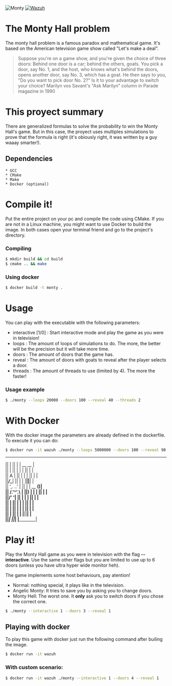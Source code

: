 

![Monty](https://external-content.duckduckgo.com/iu/?u=https%3A%2F%2Fi.ytimg.com%2Fvi%2F_X5erR9LKUs%2Fmaxresdefault.jpg&f=1&nofb=1)
[![Wazuh](https://external-content.duckduckgo.com/iu/?u=https%3A%2F%2Fwazuh.com%2Fwp-content%2Fuploads%2F2018%2F12%2Fwazuh_web_img_blog-full.png&f=1&nofb=1)](https://wazuh.com/)

# The Monty Hall problem
The monty hall problem is a famous paradox and mathematical game. It's based on the American television game show called "Let's make a deal".
>Suppose you're on a game show, and you're given the choice of three doors: Behind one door is a car; behind the others, goats. You pick a door, say No. 1, and the host, who knows what's behind the doors, opens another door, say No. 3, which has a goat. He then says to you, "Do you want to pick door No. 2?" Is it to your advantage to switch your choice? 
Marilyn vos Savant's "Ask Marilyn" column in Parade magazine in 1990

# This proyect summary
There are generalized formulas to solve the probability to win the Monty Hall's game. But in this case, the proyect uses multiples simulations to prove that the formula is right (it's obiously right, it was written by a guy waaay smarter!).

## Dependencies
    * GCC
    * CMake
    * Make
    * Docker (optional)

# Compile it!
Put the entire project on your pc and compile the code using CMake.
If you are not in a Linux machine, you might want to use Docker to build the image. In both cases open your terminal friend and go to the project's directory.
### Compiling
```sh
$ mkdir build && cd build
$ cmake .. && make
```
### Using docker
```sh
$ docker build -t monty .
```

# Usage
You can play with the executable with the following parameters:
- interactive [1/0] : Start interactive mode and play the game as you were in television!
- loops <N> : The amount of loops of simulations to do. The more, the better will be the precision but it will take more time.
- doors <N> : The amount of doors that the game has.
- reveal <N> : The amount of doors with goats to reveal after the player selects a door.
- threads <N> : The amount of threads to use (limited by 4). The more the faster!

### Usage example
```sh
$ ./monty --loops 20000 --doors 100 --reveal 40 --threads 2
```

# With Docker
With the docker image the parameters are already defined in the dockerfile. To execute it you can do:

```sh
$ docker run -it wazuh ./monty --loops 5000000 --doors 100 --reveal 98 --threads 4
```

 __________ 	 __________ 	 __________ 	
||         |	||         |	|  __  __  |	
||         |	||         |	| |  ||  | |	
||    A    |	||         |	| |  ||  | |	
||___/_\___|	||         |	| |__||__| |	
|| ',. ..' |	||         |	|  __  __()|	
|| /.'^'.\ |	||)        |	| |  ||  | |	
||/'     '\|	||         |	| |  ||  | |	
||         |	||         |	| |  ||  | |	
||         |	||         |	| |  ||  | |	
||         |	||         |	| |__||__| |	
||_________|	||_________|	|__________|	

# Play it!

Play the Monty Hall game as you were in television with the flag **--interactive**.
Use the same other flags but you are limited to use up to 6 doors (unless you have ultra hyper wide monitor heh).

The game implements some host behaviours, pay atention!
* Normal: nothing special, it plays like in the television.
* Angelic Monty: It tries to save you by asking you to change doors.
* Monty Hell: The worst one. It **only** ask you to switch doors if you chose the correct one.

```sh
$ ./monty --interactive 1 --doors 3 --reveal 1
```

## Playing with docker
To play this game with docker just run the following command after builing the image.
```sh
$ docker run -it wazuh
```
### With custom scenario:
```sh
$ docker run -it wazuh ./monty --interactive 1 --doors 4 --reveal 1
```